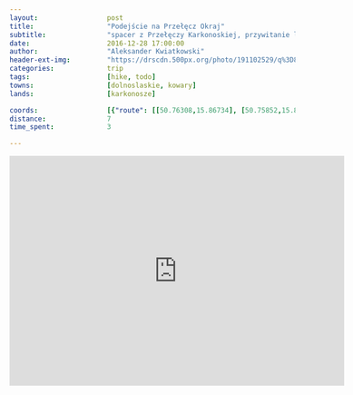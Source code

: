 ```yaml
---
layout:                 post
title:                  "Podejście na Przełęcz Okraj"
subtitle:               "spacer z Przełęczy Karkonoskiej, przywitanie lekko oblodzone Karkonosze"
date:                   2016-12-28 17:00:00
author:                 "Aleksander Kwiatkowski"
header-ext-img:         "https://drscdn.500px.org/photo/191102529/q%3D80_m%3D2000/ab49bb8cb37510f931da133b75ffa9c6"
categories:             trip
tags:                   [hike, todo]
towns:                  [dolnoslaskie, kowary]
lands:                  [karkonosze]

coords:                 [{"route": [[50.76308,15.86734], [50.75852,15.85859], [50.74793,15.84614], [50.74804,15.83301], [50.74690,15.82340], [50.74366,15.81919], [50.74385,15.81597]], "type": "hike"}]
distance:               7
time_spent:             3

---
```


<iframe height='405' width='590' frameborder='0' allowtransparency='true' scrolling='no' src='https://www.strava.com/activities/818475281/embed/dfdb09fe7f35a6bdf9e68b1bc8d21311055c8d17'></iframe>
